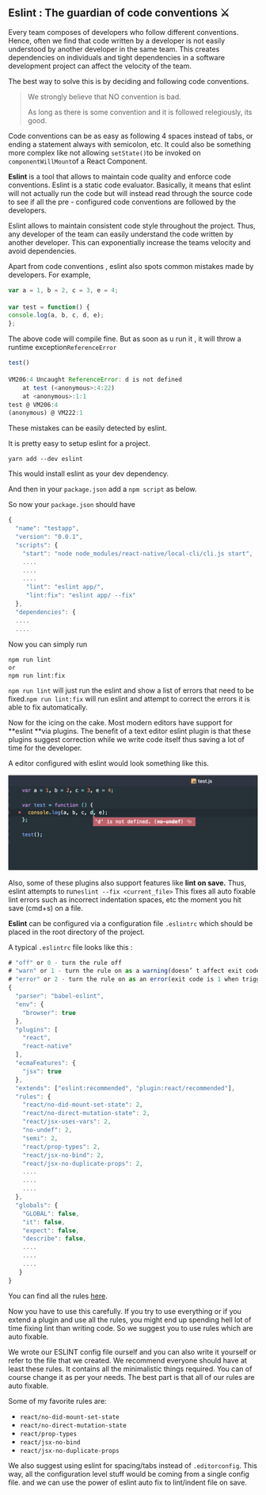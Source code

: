 ## Eslint : The guardian of code conventions ⚔️

Every team composes of developers who follow different conventions. Hence, often we find that code written by a developer is not easily understood by another developer in the same team. This creates dependencies on individuals and tight dependencies in a software development project can affect the velocity of the team.

The best way to solve this is by deciding and following code conventions.

> We strongly believe that NO convention is bad.
>
> As long as there is some convention and it is followed relegiously,  its good.

Code conventions can be as easy as following 4 spaces instead of tabs, or ending a statement always with semicolon, etc. It could also be something more complex like not allowing `setState()`to be invoked on `componentWillMount`of a React Component.

**Eslint** is a tool that allows to maintain code quality and enforce code conventions. Eslint is a static code evaluator. Basically, it means that eslint will not actually run the code but will instead read through the source code to see if all the pre - configured code conventions are followed by the developers.

Eslint allows to maintain consistent code style throughout the project. Thus, any developer of the team can easily understand the code written by another developer. This can exponentially increase the teams velocity and avoid dependencies.

Apart from code conventions , eslint also spots common mistakes  made by developers. For example,

```js
var a = 1, b = 2, c = 3, e = 4;

var test = function() {
console.log(a, b, c, d, e);
};
```

The above code will compile fine. But as soon as u run it , it will throw a runtime exception`ReferenceError`

```js
test()

VM206:4 Uncaught ReferenceError: d is not defined
    at test (<anonymous>:4:22)
    at <anonymous>:1:1
test @ VM206:4
(anonymous) @ VM222:1
```

These mistakes can be easily detected by eslint.

It is pretty easy to setup eslint for a project.

```
yarn add --dev eslint
```

This would install eslint as your dev dependency.

And then in your `package.json` add a `npm script` as below.

So now your `package.json` should have

```js
{
  "name": "testapp",
  "version": "0.0.1",
  "scripts": {
    "start": "node node_modules/react-native/local-cli/cli.js start",
    ....
    ....
    ....
     "lint": "eslint app/",
     "lint:fix": "eslint app/ --fix"
  },
  "dependencies": {
  ....
  ....
```

Now you can simply run

```
npm run lint
or 
npm run lint:fix
```

`npm run lint` will just run the eslint and show a list of errors that need to be fixed.`npm run lint:fix` will run eslint and attempt to correct the errors it is able to fix automatically.

Now for the icing on the cake. Most modern editors have support for **eslint **via plugins.  The benefit of a text editor eslint plugin is that these plugins suggest correction while we write code itself thus saving a lot of time for the developer.

A editor configured with eslint would look something like this.

![](/assets/images/eslint-error-editor.png)

Also, some of these plugins also support features like **lint on save.**  Thus, eslint attempts to run`eslint --fix <current_file>` This fixes all auto fixable lint errors such as incorrect indentation spaces, etc the moment you  hit save \(cmd+s\) on a file.

**Eslint** can be configured via a configuration file `.eslintrc` which should be placed in the root directory of the project.

A typical `.eslintrc` file looks like this :

```js
# "off" or 0 - turn the rule off
# "warn" or 1 - turn the rule on as a warning(doesn’ t affect exit code)
# "error" or 2 - turn the rule on as an error(exit code is 1 when triggered)
{
  "parser": "babel-eslint",
  "env": {
    "browser": true
  },
  "plugins": [
    "react",
    "react-native"
  ],
  "ecmaFeatures": {
    "jsx": true
  },
  "extends": ["eslint:recommended", "plugin:react/recommended"],
  "rules": {
    "react/no-did-mount-set-state": 2,
    "react/no-direct-mutation-state": 2,
    "react/jsx-uses-vars": 2,
    "no-undef": 2,
    "semi": 2,
    "react/prop-types": 2,
    "react/jsx-no-bind": 2,
    "react/jsx-no-duplicate-props": 2,
    ....
    ....
    ....
  },
  "globals": {
    "GLOBAL": false,
    "it": false,
    "expect": false,
    "describe": false,
    ....
    ....
    ....
   }
}
```

You can find all the rules [here](http://eslint.org/docs/rules/).

Now you have to use this carefully. If you try to use everything or if you extend a plugin and use all the rules, you might end up spending hell lot of time fixing lint than writing code. So we suggest you to use rules which are auto fixable.

We wrote our ESLINT config file ourself and you can also write it yourself or refer to the file that we created. We recommend everyone should have at least these rules. It contains all the minimalistic things required. You can of course change it as per your needs. The best part is that all of our rules are auto fixable.

Some of my favorite rules are:

* `react/no-did-mount-set-state`
* `react/no-direct-mutation-state`
* `react/prop-types`
* `react/jsx-no-bind`
* `react/jsx-no-duplicate-props`

We also suggest using eslint for spacing/tabs instead of `.editorconfig`. This way, all the configuration level stuff would be coming from a single config file. and we can use the power of eslint auto fix to lint/indent file on save.

